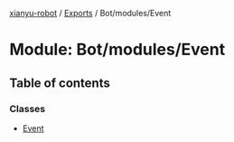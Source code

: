 [xianyu-robot](../README.md) / [Exports](../modules.md) / Bot/modules/Event

# Module: Bot/modules/Event

## Table of contents

### Classes

- [Event](../classes/bot_modules_event.event.md)
